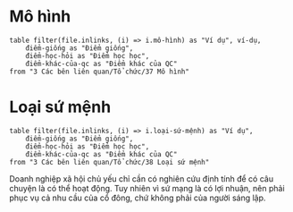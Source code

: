 # Mô hình
```dataview
table filter(file.inlinks, (i) => i.mô-hình) as "Ví dụ", ví-dụ, 
	điểm-giống as "Điểm giống",
	điểm-học-hỏi as "Điểm học học", 
	điểm-khác-của-qc as "Điểm khác của QC" 
from "3 Các bên liên quan/Tổ chức/37 Mô hình" 
```
# Loại sứ mệnh
```dataview
table filter(file.inlinks, (i) => i.loại-sứ-mệnh) as "Ví dụ", 
	điểm-giống as "Điểm giống",
	điểm-học-hỏi as "Điểm học học", 
	điểm-khác-của-qc as "Điểm khác của QC" 
from "3 Các bên liên quan/Tổ chức/38 Loại sứ mệnh" 
```

Doanh nghiệp xã hội chủ yếu chỉ cần có nghiên cứu định tính để có câu chuyện là có thể hoạt động. Tuy nhiên vì sứ mạng là có lợi nhuận, nên phải phục vụ cả nhu cầu của cổ đông, chứ không phải của người sáng lập.